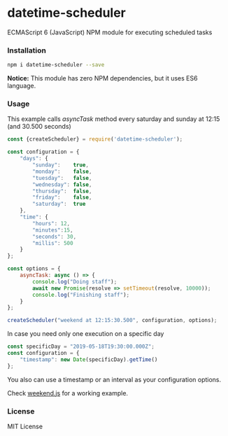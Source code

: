 # datetime-scheduler
ECMAScript 6 (JavaScript) NPM module for executing scheduled tasks

### Installation
``` sh
npm i datetime-scheduler --save
```

**Notice:** This module has zero NPM dependencies, but it uses ES6 language.

### Usage
This example calls *asyncTask* method every saturday and sunday at 12:15 (and 30.500 seconds)
``` javascript
const {createScheduler} = require('datetime-scheduler');

const configuration = {
    "days": {
        "sunday":    true,
        "monday":    false,
        "tuesday":   false,
        "wednesday": false,
        "thursday":  false,
        "friday":    false,
        "saturday":  true
    },
    "time": {
        "hours": 12,
        "minutes":15,
        "seconds": 30,
        "millis": 500
    }
};

const options = {
    asyncTask: async () => {
        console.log("Doing staff");
        await new Promise(resolve => setTimeout(resolve, 10000));
        console.log("Finishing staff");
    }
};

createScheduler("weekend at 12:15:30.500", configuration, options);
```

In case you need only one execution on a specific day
``` javascript
const specificDay = "2019-05-18T19:30:00.000Z";
const configuration = {
    "timestamp": new Date(specificDay).getTime()
};
```

You also can use a timestamp or an interval as your configuration options. 


Check [weekend.js](https://github.com/lubino/datetime-scheduler/blob/master/example/weekend.js) for a working example.

### License
MIT License
